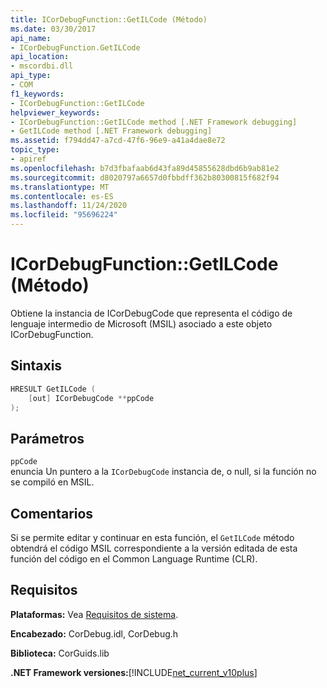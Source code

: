 ```yaml
---
title: ICorDebugFunction::GetILCode (Método)
ms.date: 03/30/2017
api_name:
- ICorDebugFunction.GetILCode
api_location:
- mscordbi.dll
api_type:
- COM
f1_keywords:
- ICorDebugFunction::GetILCode
helpviewer_keywords:
- ICorDebugFunction::GetILCode method [.NET Framework debugging]
- GetILCode method [.NET Framework debugging]
ms.assetid: f794dd47-a7cd-47f6-96e9-a41a4dae8e72
topic_type:
- apiref
ms.openlocfilehash: b7d3fbafaab6d43fa89d45855628dbd6b9ab81e2
ms.sourcegitcommit: d8020797a6657d0fbbdff362b80300815f682f94
ms.translationtype: MT
ms.contentlocale: es-ES
ms.lasthandoff: 11/24/2020
ms.locfileid: "95696224"
---
```

# <a name="icordebugfunctiongetilcode-method"></a>ICorDebugFunction::GetILCode (Método)

Obtiene la instancia de ICorDebugCode que representa el código de lenguaje intermedio de Microsoft (MSIL) asociado a este objeto ICorDebugFunction.  
  
## <a name="syntax"></a>Sintaxis  
  
```cpp  
HRESULT GetILCode (  
    [out] ICorDebugCode **ppCode  
);  
```  
  
## <a name="parameters"></a>Parámetros  

 `ppCode`  
 enuncia Un puntero a la `ICorDebugCode` instancia de, o null, si la función no se compiló en MSIL.  
  
## <a name="remarks"></a>Comentarios  

 Si se permite editar y continuar en esta función, el `GetILCode` método obtendrá el código MSIL correspondiente a la versión editada de esta función del código en el Common Language Runtime (CLR).  
  
## <a name="requirements"></a>Requisitos  

 **Plataformas:** Vea [Requisitos de sistema](../../get-started/system-requirements.md).  
  
 **Encabezado:** CorDebug.idl, CorDebug.h  
  
 **Biblioteca:** CorGuids.lib  
  
 **.NET Framework versiones:**[!INCLUDE[net_current_v10plus](../../../../includes/net-current-v10plus-md.md)]
